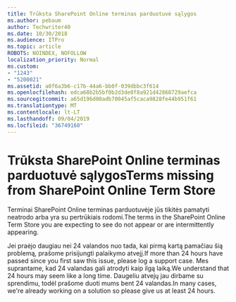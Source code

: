 ```yaml
---
title: Trūksta SharePoint Online terminas parduotuvė sąlygos
ms.author: pebaum
author: Techwriter40
ms.date: 10/30/2018
ms.audience: ITPro
ms.topic: article
ROBOTS: NOINDEX, NOFOLLOW
localization_priority: Normal
ms.custom:
- "1243"
- "5200021"
ms.assetid: a0f6a3b6-c17b-44a6-bb0f-039dbbc3f614
ms.openlocfilehash: edca68b2b5bf0b2d3de0f8a921d42868729aefca
ms.sourcegitcommit: a65d196d00adb70045af5caca9828fe44b951f61
ms.translationtype: MT
ms.contentlocale: lt-LT
ms.lasthandoff: 09/04/2019
ms.locfileid: "36749160"
---
```

# <a name="terms-missing-from-sharepoint-online-term-store"></a><span data-ttu-id="9a865-102">Trūksta SharePoint Online terminas parduotuvė sąlygos</span><span class="sxs-lookup"><span data-stu-id="9a865-102">Terms missing from SharePoint Online Term Store</span></span>

<span data-ttu-id="9a865-103">Terminai SharePoint Online terminas parduotuvėje jūs tikitės pamatyti neatrodo arba yra su pertrūkiais rodomi.</span><span class="sxs-lookup"><span data-stu-id="9a865-103">The terms in the SharePoint Online Term Store you are expecting to see do not appear or are intermittently appearing.</span></span>
  
<span data-ttu-id="9a865-104">Jei praėjo daugiau nei 24 valandos nuo tada, kai pirmą kartą pamačiau šią problemą, prašome prisijungti palaikymo atvejį.</span><span class="sxs-lookup"><span data-stu-id="9a865-104">If more than 24 hours have passed since you first saw this issue, please log a support case.</span></span> <span data-ttu-id="9a865-105">Mes suprantame, kad 24 valandas gali atrodyti kaip ilgą laiką.</span><span class="sxs-lookup"><span data-stu-id="9a865-105">We understand that 24 hours may seem like a long time.</span></span> <span data-ttu-id="9a865-106">Daugeliu atvejų jau dirbame su sprendimu, todėl prašome duoti mums bent 24 valandas.</span><span class="sxs-lookup"><span data-stu-id="9a865-106">In many cases, we're already working on a solution so please give us at least 24 hours.</span></span>
  